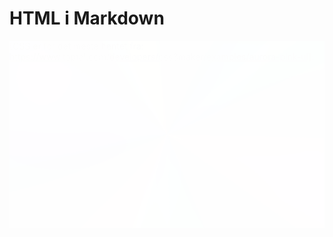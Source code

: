 # HTML i Markdown

<div
    id="example-element"
    style="background:
            conic-gradient(
                from 180deg at 50% 50%,
                rgba(0, 0, 0, 1) 0deg,
                rgba(255, 255, 255, 0.7) 17deg,
                rgba(0, 0, 0, 1) 88deg,
                rgba(255, 255, 255, 0.7) 152deg,
                rgba(0, 0, 0, 1) 225deg,
                rgba(255, 255, 255, 0.7) 289deg,
                rgba(0, 0, 0, 1) 360deg
            ),
            conic-gradient(
                from 180deg at 50% 50%,
                rgba(0, 0, 0, 1) 0deg,
                rgba(255, 255, 255, 1) 30deg,
                rgba(0, 0, 0, 1) 96deg,
                rgba(255, 255, 255, 1) 169deg,
                rgba(0, 0, 0, 1) 229deg,
                rgba(255, 255, 255, 1) 285deg,
                rgba(0, 0, 0, 1) 360deg
            ),
            radial-gradient(
                88% 127% at 13% 13%,
                rgba(248, 110, 251, 1) 8%,
                rgba(115, 66, 255, 1) 35%,
                rgba(66, 232, 255, 1) 63%,
                rgba(66, 255, 107, 1) 100%
            );
            background-blend-mode: screen, difference, normal;
            mix-blend-mode: screen;
            width: 100%;
            height: 300px;
            transition: transform 5.0s ease-in-out;
            transition-delay: 500ms;"
            onmouseover="this.style.transform='scaleX(3.5)'"
            onmouseout="this.style.transform='scale(1)'"
/>

[CSS er for det meste hentet fra: https://www.toptal.com/developers/css3maker/examples/aurora-pink-ui]:
